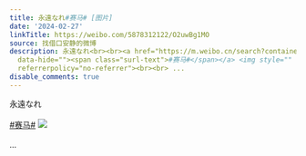 ```yaml
---
title: 永遠なれ#赛马# [图片]
date: '2024-02-27'
linkTitle: https://weibo.com/5878312122/O2uwBg1MO
source: 找借口安静的微博
description: 永遠なれ<br><br><a href="https://m.weibo.cn/search?containerid=231522type%3D1%26t%3D10%26q%3D%23%E8%B5%9B%E9%A9%AC%23&amp;isnewpage=1"
  data-hide=""><span class="surl-text">#赛马#</span></a> <img style="" src="https://tvax2.sinaimg.cn/large/006pONvQgy1hn7pd5flgmj30ux1d8n2y.jpg"
  referrerpolicy="no-referrer"><br><br> ...
disable_comments: true
---
```

永遠なれ<br><br><a href="https://m.weibo.cn/search?containerid=231522type%3D1%26t%3D10%26q%3D%23%E8%B5%9B%E9%A9%AC%23&amp;isnewpage=1" data-hide=""><span class="surl-text">#赛马#</span></a> <img style="" src="https://tvax2.sinaimg.cn/large/006pONvQgy1hn7pd5flgmj30ux1d8n2y.jpg" referrerpolicy="no-referrer"><br><br> ...